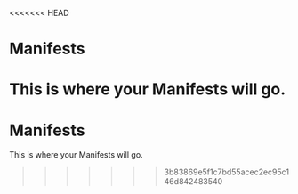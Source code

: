 <<<<<<< HEAD
# Manifests

This is where your Manifests will go. 
=======
# Manifests

This is where your Manifests will go. 
>>>>>>> 3b83869e5f1c7bd55acec2ec95c146d842483540
